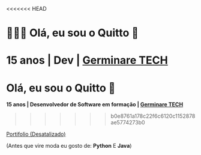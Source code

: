 <<<<<<< HEAD
# 👩🏻‍💻 Olá, eu sou o **Quitto** 👋

**15 anos | Dev | [Germinare TECH](https://institutojef.org.br/escolas/tech/)**
=======
# Olá, eu sou o **Quitto** 👋

**15 anos | Desenvolvedor de Software em formação | [Germinare TECH](https://institutojef.org.br/escolas/tech/)**
>>>>>>> b0e8761a178c22f6c6120c1152878ae5774273b0

[Portifolio (Desatalizado)](https://quitto.vercel.app/)

(Antes que vire moda eu gosto de: **Python** E **Java**)


